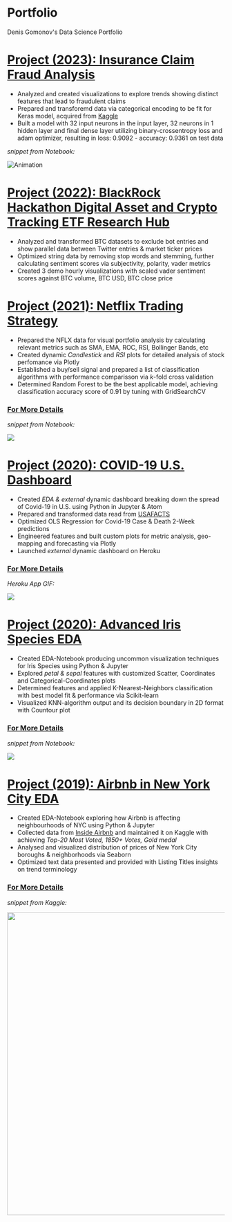 # Portfolio
Denis Gomonov's Data Science Portfolio

# [Project (2023): Insurance Claim Fraud Analysis](https://github.com/denigomonov/Fraud-Analysis)
* Analyzed and created visualizations to explore trends showing distinct features that lead to fraudulent claims
* Prepared and transforemd data via categorical encoding to be fit for Keras model, acquired from [Kaggle](https://www.kaggle.com/datasets/shivamb/vehicle-claim-fraud-detection)
* Built a model with 32 input neurons in the input layer, 32 neurons in 1 hidden layer and final dense layer utilizing binary-crossentropy loss and adam optimizer, resulting in loss: 0.9092 - accuracy: 0.9361 on test data

_snippet from Notebook:_

![Animation](https://user-images.githubusercontent.com/34199193/212479727-a3ae6226-b6e6-44fe-9ace-4dba4669c53f.gif)


# [Project (2022): BlackRock Hackathon Digital Asset and Crypto Tracking ETF Research Hub](https://github.com/denigomonov/BLKHACK22)
* Analyzed and transformed BTC datasets to exclude bot entries and show parallel data between Twitter entries & market ticker prices
* Optimized string data by removing stop words and stemming, further calculating sentiment scores via subjectivity, polarity, vader metrics
* Created 3 demo hourly visualizations with scaled vader sentiment scores against BTC volume, BTC USD, BTC close price 


# [Project (2021): Netflix Trading Strategy](https://github.com/denigomonov/Streaming-Services-Trading-Strategy)
* Prepared the NFLX data for visual portfolio analysis by calculating relevant metrics such as SMA, EMA, ROC, RSI, Bollinger Bands, etc
* Created dynamic _Candlestick_ and _RSI_ plots for detailed analysis of stock perfomance via Plotly
* Established a buy/sell signal and prepared a list of classification algorithms with performance comparisson via _k_-fold cross validation
* Determined Random Forest to be the best applicable model, achieving classification accuracy score of 0.91 by tuning with GridSearchCV 

### [For More Details](https://github.com/denigomonov/Streaming-Services-Trading-Strategy#readme)

_snippet from Notebook:_

<img src="https://user-images.githubusercontent.com/34199193/123129154-bae87700-d419-11eb-854a-0ef14755cca6.gif">


# [Project (2020): COVID-19 U.S. Dashboard](https://github.com/denigomonov/COVID19-Dash)
* Created _EDA & external_ dynamic dashboard breaking down the spread of Covid-19 in U.S. using Python in Jupyter & Atom
* Prepared and transformed data read from [USAFACTS](https://usafacts.org/visualizations/coronavirus-covid-19-spread-map/)
* Optimized OLS Regression for Covid-19 Case & Death 2-Week predictions
* Engineered features and built custom plots for metric analysis, geo-mapping and forecasting via Plotly
* Launched _external_ dynamic dashboard on Heroku

### [For More Details](https://github.com/denigomonov/COVID19-Dash/blob/master/README.md)

_Heroku App GIF:_

<img src="https://user-images.githubusercontent.com/34199193/89723538-d5625f00-d9c5-11ea-9243-4aa8f7dc824c.gif">

# [Project (2020): Advanced Iris Species EDA](https://github.com/denigomonov/Iris-EDA)
* Created EDA-Notebook producing uncommon visualization techniques for Iris Species using Python & Jupyter
* Explored _petal & sepal_ features with customized Scatter, Coordinates and Categorical-Coordinates plots
* Determined features and applied K-Nearest-Neighbors classification with best model fit & performance via Scikit-learn
* Visualized KNN-algorithm output and its decision boundary in 2D format with Countour plot

### [For More Details](https://github.com/denigomonov/Iris-EDA)

_snippet from Notebook:_

<img src="https://user-images.githubusercontent.com/34199193/89725192-f1243000-d9da-11ea-913b-3dd6b3f2c8e9.gif">

# [Project (2019): Airbnb in New York City EDA](https://github.com/denigomonov/Airbnb-NYC-EDA)
* Created EDA-Notebook exploring how Airbnb is affecting neighbourhoods of NYC using Python & Jupyter
* Collected data from [Inside Airbnb](http://insideairbnb.com/) and maintained it on Kaggle with achieving _Top-20 Most Voted, 1850+ Votes, Gold medal_
* Analysed and visualized distribution of prices of New York City boroughs & neighborhoods via Seaborn
* Optimized text data presented and provided with Listing Titles insights on trend terminology 

### [For More Details](https://www.kaggle.com/dgomonov/new-york-city-airbnb-open-data)

_snippet from Kaggle:_

<img src="https://user-images.githubusercontent.com/34199193/89150990-d9a5fc80-d52d-11ea-9cdd-72a498b39e55.png" width="700">
